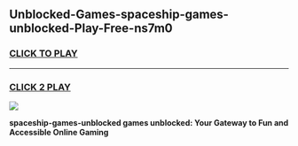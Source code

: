 
## Unblocked-Games-spaceship-games-unblocked-Play-Free-ns7m0
<h3>
<a href="https://premium76.site?title=spaceship-games-unblocked&ref=23A">CLICK TO PLAY</a></h3>
<hr>

<h3>
<a href="https://premium76.site?title=spaceship-games-unblocked&ref=23A">CLICK 2 PLAY</a>
  
</h3>

<a href="https://premium76.site?title=spaceship-games-unblocked&ref=23A"><img src="https://clearcache.store/games.png"></a>


**spaceship-games-unblocked games unblocked: Your Gateway to Fun and Accessible Online Gaming**
